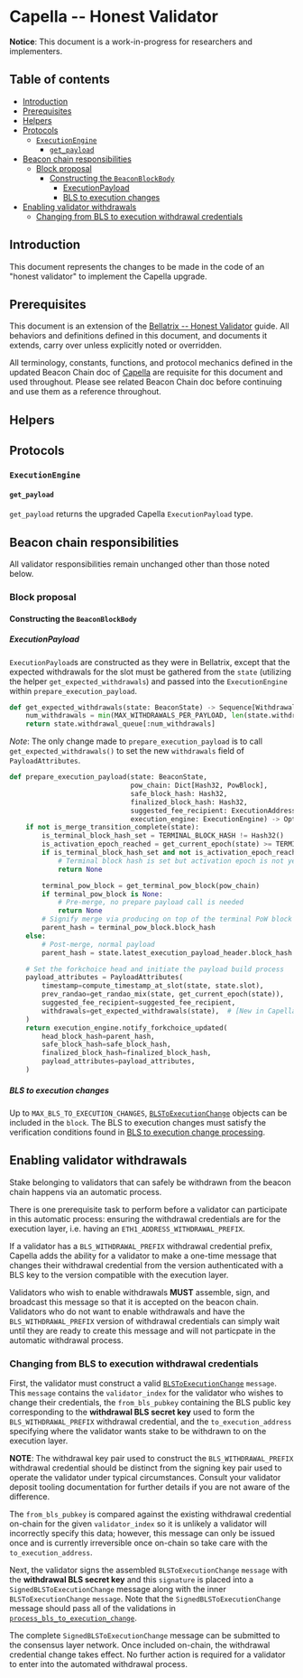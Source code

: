 # Capella -- Honest Validator

**Notice**: This document is a work-in-progress for researchers and implementers.

## Table of contents

<!-- TOC -->
<!-- START doctoc generated TOC please keep comment here to allow auto update -->
<!-- DON'T EDIT THIS SECTION, INSTEAD RE-RUN doctoc TO UPDATE -->

- [Introduction](#introduction)
- [Prerequisites](#prerequisites)
- [Helpers](#helpers)
- [Protocols](#protocols)
  - [`ExecutionEngine`](#executionengine)
    - [`get_payload`](#get_payload)
- [Beacon chain responsibilities](#beacon-chain-responsibilities)
  - [Block proposal](#block-proposal)
    - [Constructing the `BeaconBlockBody`](#constructing-the-beaconblockbody)
      - [ExecutionPayload](#executionpayload)
      - [BLS to execution changes](#bls-to-execution-changes)
- [Enabling validator withdrawals](#enabling-validator-withdrawals)
  - [Changing from BLS to execution withdrawal credentials](#changing-from-bls-to-execution-withdrawal-credentials)

<!-- END doctoc generated TOC please keep comment here to allow auto update -->
<!-- /TOC -->

## Introduction

This document represents the changes to be made in the code of an "honest validator" to implement the Capella upgrade.

## Prerequisites

This document is an extension of the [Bellatrix -- Honest Validator](../bellatrix/validator.md) guide.
All behaviors and definitions defined in this document, and documents it extends, carry over unless explicitly noted or overridden.

All terminology, constants, functions, and protocol mechanics defined in the updated Beacon Chain doc of [Capella](./beacon-chain.md) are requisite for this document and used throughout.
Please see related Beacon Chain doc before continuing and use them as a reference throughout.

## Helpers

## Protocols

### `ExecutionEngine`

#### `get_payload`

`get_payload` returns the upgraded Capella `ExecutionPayload` type.

## Beacon chain responsibilities

All validator responsibilities remain unchanged other than those noted below.

### Block proposal

#### Constructing the `BeaconBlockBody`

##### ExecutionPayload

`ExecutionPayload`s are constructed as they were in Bellatrix, except that the
expected withdrawals for the slot must be gathered from the `state` (utilizing the
helper `get_expected_withdrawals`) and passed into the `ExecutionEngine` within `prepare_execution_payload`.


```python
def get_expected_withdrawals(state: BeaconState) -> Sequence[Withdrawal]:
    num_withdrawals = min(MAX_WITHDRAWALS_PER_PAYLOAD, len(state.withdrawal_queue))
    return state.withdrawal_queue[:num_withdrawals]
```

*Note*: The only change made to `prepare_execution_payload` is to call
`get_expected_withdrawals()` to set the new `withdrawals` field of `PayloadAttributes`.

```python
def prepare_execution_payload(state: BeaconState,
                              pow_chain: Dict[Hash32, PowBlock],
                              safe_block_hash: Hash32,
                              finalized_block_hash: Hash32,
                              suggested_fee_recipient: ExecutionAddress,
                              execution_engine: ExecutionEngine) -> Optional[PayloadId]:
    if not is_merge_transition_complete(state):
        is_terminal_block_hash_set = TERMINAL_BLOCK_HASH != Hash32()
        is_activation_epoch_reached = get_current_epoch(state) >= TERMINAL_BLOCK_HASH_ACTIVATION_EPOCH
        if is_terminal_block_hash_set and not is_activation_epoch_reached:
            # Terminal block hash is set but activation epoch is not yet reached, no prepare payload call is needed
            return None

        terminal_pow_block = get_terminal_pow_block(pow_chain)
        if terminal_pow_block is None:
            # Pre-merge, no prepare payload call is needed
            return None
        # Signify merge via producing on top of the terminal PoW block
        parent_hash = terminal_pow_block.block_hash
    else:
        # Post-merge, normal payload
        parent_hash = state.latest_execution_payload_header.block_hash

    # Set the forkchoice head and initiate the payload build process
    payload_attributes = PayloadAttributes(
        timestamp=compute_timestamp_at_slot(state, state.slot),
        prev_randao=get_randao_mix(state, get_current_epoch(state)),
        suggested_fee_recipient=suggested_fee_recipient,
        withdrawals=get_expected_withdrawals(state),  # [New in Capella]
    )
    return execution_engine.notify_forkchoice_updated(
        head_block_hash=parent_hash,
        safe_block_hash=safe_block_hash,
        finalized_block_hash=finalized_block_hash,
        payload_attributes=payload_attributes,
    )
```

##### BLS to execution changes

Up to `MAX_BLS_TO_EXECUTION_CHANGES`, [`BLSToExecutionChange`](./beacon-chain.md#blstoexecutionchange) objects can be included in the `block`. The BLS to execution changes must satisfy the verification conditions found in [BLS to execution change processing](./beacon-chain.md#new-process_bls_to_execution_change).

## Enabling validator withdrawals

Stake belonging to validators that can safely be withdrawn from the beacon chain happens via an automatic process.

There is one prerequisite task to perform before a validator can participate in this automatic process:
ensuring the withdrawal credentials are for the execution layer, i.e. having an `ETH1_ADDRESS_WITHDRAWAL_PREFIX`.

If a validator has a `BLS_WITHDRAWAL_PREFIX` withdrawal credential prefix, Capella adds the ability for a validator
to make a one-time message that changes their withdrawal credential from the version authenticated with a BLS key to the
version compatible with the execution layer.

Validators who wish to enable withdrawals **MUST** assemble, sign, and broadcast this message so that it is accepted
on the beacon chain. Validators who do not want to enable withdrawals and have the `BLS_WITHDRAWAL_PREFIX` version of
withdrawal credentials can simply wait until they are ready to create this message and will not particpate in the
automatic withdrawal process.

### Changing from BLS to execution withdrawal credentials

First, the validator must construct a valid [`BLSToExecutionChange`](./beacon-chain.md#blstoexecutionchange) `message`.
This `message` contains the `validator_index` for the validator who wishes to change their credentials, the `from_bls_pubkey` containing the BLS public key corresponding to the **withdrawal BLS secret key** used to form the `BLS_WITHDRAWAL_PREFIX` withdrawal credential, and the `to_execution_address` specifying where the validator wants stake to be withdrawn to on the execution layer.

**NOTE**: The withdrawal key pair used to construct the `BLS_WITHDRAWAL_PREFIX` withdrawal credential should be distinct from the signing key pair used to operate the validator under typical circumstances. Consult your validator deposit tooling documentation for further details if you are not aware of the difference.

The `from_bls_pubkey` is compared against the existing withdrawal credential on-chain for the given `validator_index` so
it is unlikely a validator will incorrectly specify this data; however, this message can only be issued once and is currently
irreversible once on-chain so take care with the `to_execution_address`.

Next, the validator signs the assembled `BLSToExecutionChange` `message` with the **withdrawal BLS secret key** and this
`signature` is placed into a `SignedBLSToExecutionChange` message along with the inner `BLSToExecutionChange` `message`.
Note that the `SignedBLSToExecutionChange` message should pass all of the validations in [`process_bls_to_execution_change`](./beacon-chain.md#new-process_bls_to_execution_change).

The complete `SignedBLSToExecutionChange` message can be submitted to the consensus layer network. Once included on-chain,
the withdrawal credential change takes effect. No further action is required for a validator to enter into the automated
withdrawal process.
